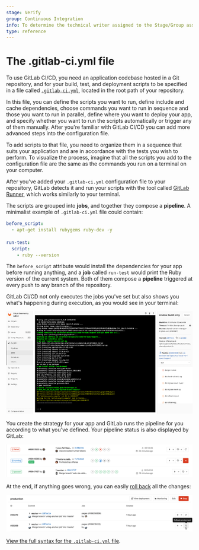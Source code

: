 ```yaml
---
stage: Verify
group: Continuous Integration
info: To determine the technical writer assigned to the Stage/Group associated with this page, see https://about.gitlab.com/handbook/engineering/ux/technical-writing/#designated-technical-writers
type: reference
---
```


# The .gitlab-ci.yml file

To use GitLab CI/CD, you need an application codebase hosted in a
Git repository, and for your build, test, and deployment
scripts to be specified in a file called [`.gitlab-ci.yml`](../yaml/README.md),
located in the root path of your repository.

In this file, you can define the scripts you want to run, define include and
cache dependencies, choose commands you want to run in sequence
and those you want to run in parallel, define where you want to
deploy your app, and specify whether you want to run the scripts automatically
or trigger any of them manually. After you're familiar with
GitLab CI/CD you can add more advanced steps into the configuration file.

To add scripts to that file, you need to organize them in a
sequence that suits your application and are in accordance with
the tests you wish to perform. To visualize the process, imagine
that all the scripts you add to the configuration file are the
same as the commands you run on a terminal on your computer.

After you've added your `.gitlab-ci.yml` configuration file to your
repository, GitLab detects it and run your scripts with the
tool called [GitLab Runner](https://docs.gitlab.com/runner/), which
works similarly to your terminal.

The scripts are grouped into **jobs**, and together they compose
a **pipeline**. A minimalist example of `.gitlab-ci.yml` file
could contain:

```yaml
before_script:
  - apt-get install rubygems ruby-dev -y

run-test:
  script:
    - ruby --version
```

The `before_script` attribute would install the dependencies
for your app before running anything, and a  **job** called
`run-test` would print the Ruby version of the current system.
Both of them compose a **pipeline** triggered at every push
to any branch of the repository.

GitLab CI/CD not only executes the jobs you've
set but also shows you what's happening during execution, as you
would see in your terminal:

![job running](img/job_running.png)

You create the strategy for your app and GitLab runs the pipeline
for you according to what you've defined. Your pipeline status is also
displayed by GitLab:

![pipeline status](img/pipeline_status.png)

At the end, if anything goes wrong, you can easily
[roll back](../environments/index.md#retrying-and-rolling-back) all the changes:

![rollback button](img/rollback.png)

[View the full syntax for the `.gitlab-ci.yml` file](README.md).
